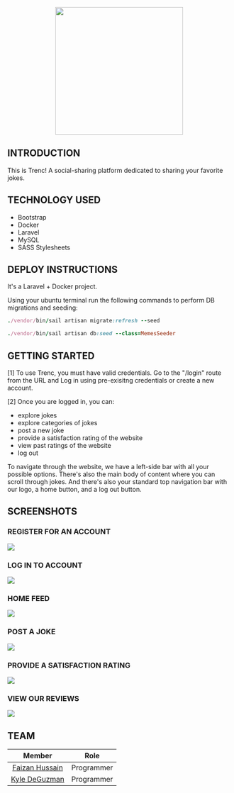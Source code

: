 <p align="center">
  <img src="https://github.com/faizan12123/Movie-Blog/blob/dev/public/logo.png?raw=true"/ style="width:30vw">
</p>  

## INTRODUCTION  
This is Trenc! A social-sharing platform dedicated to sharing your favorite jokes.

## TECHNOLOGY USED
- Bootstrap  
- Docker   
- Laravel   
- MySQL   
- SASS Stylesheets    

## DEPLOY INSTRUCTIONS  
It's a Laravel + Docker project.  

Using your ubuntu terminal run the following commands to perform DB migrations and seeding:

```rb
./vendor/bin/sail artisan migrate:refresh --seed
```

```rb
./vendor/bin/sail artisan db:seed --class=MemesSeeder
```

## GETTING STARTED
[1] To use Trenc, you must have valid credentials. Go to the "/login" route from the URL and Log in using pre-exisitng credentials or create a new account.   

[2] Once you are logged in, you can:   
- explore jokes
- explore categories of jokes  
- post a new joke   
- provide a satisfaction rating of the website
- view past ratings of the website
- log out

To navigate through the website, we have a left-side bar with all your possible options. There's also the main body of content where you can scroll through jokes. And there's also your standard top navigation bar with our logo, a home button, and a log out button. 

## SCREENSHOTS
### REGISTER FOR AN ACCOUNT
![](https://github.com/faizan12123/Movie-Blog/blob/main/public/imgs/register.jpg)
### LOG IN TO ACCOUNT
![](https://github.com/faizan12123/Movie-Blog/blob/main/public/imgs/login.jpg)
### HOME FEED
![](https://github.com/faizan12123/Movie-Blog/blob/main/public/imgs/home.jpg)
### POST A JOKE
![](https://github.com/faizan12123/Movie-Blog/blob/main/public/imgs/post.jpg)
### PROVIDE A SATISFACTION RATING
![](https://github.com/faizan12123/Movie-Blog/blob/main/public/imgs/rate.jpg)
### VIEW OUR REVIEWS
![](https://github.com/faizan12123/Movie-Blog/blob/main/public/imgs/review.jpg)


## TEAM
| Member | Role |
| :---: | :------: |
|[Faizan Hussain](https://github.com/faizan12123)| Programmer  
|[Kyle DeGuzman](https://github.com/kyledeguzmanx)| Programmer  
